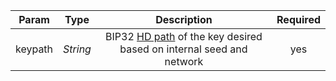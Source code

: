 |  Param  |   Type   |                         Description                          | Required |
| :-----: | :------: | :----------------------------------------------------------: | :------: |
| keypath | *String* | BIP32 [HD path](https://learnmeabitcoin.com/technical/derivation-paths) of the key desired based on internal seed and network |    yes     |
